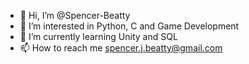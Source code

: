 - 👋 Hi, I’m @Spencer-Beatty
- 👀 I’m interested in Python, C and Game Development
- 🌱 I’m currently learning Unity and SQL
- 📫 How to reach me spencer.j.beatty@gmail.com

<!---
Spencer-Beatty/Spencer-Beatty is a ✨ special ✨ repository because its `README.md` (this file) appears on your GitHub profile.
You can click the Preview link to take a look at your changes.
--->
